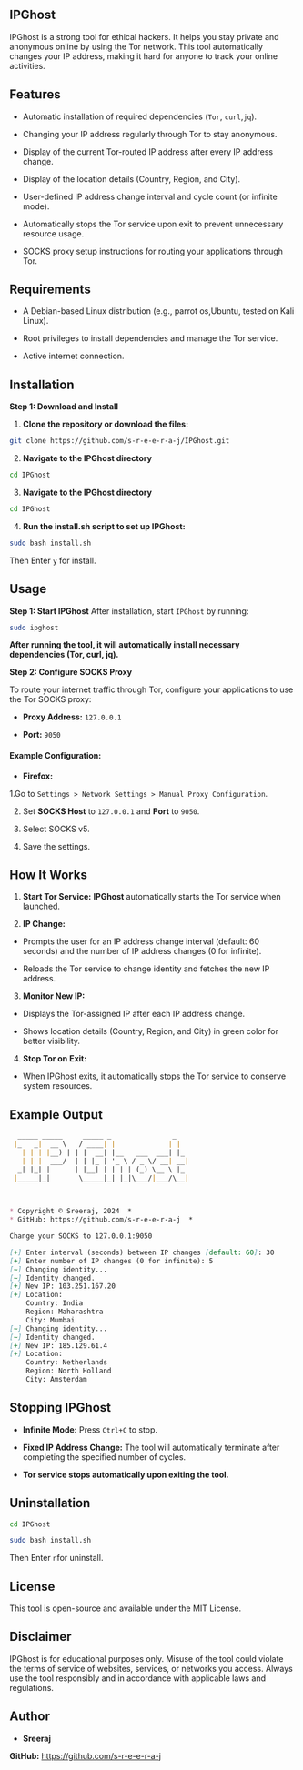 ## IPGhost

IPGhost is a strong tool for ethical hackers. It helps you stay private and anonymous online by using the Tor network. This tool automatically changes your IP address, making it hard for anyone to track your online activities.

## Features

- Automatic installation of required dependencies (`Tor`, `curl`,`jq`).

- Changing your IP address regularly through Tor to stay anonymous.

- Display of the current Tor-routed IP address after every IP address change.

- Display of the location details (Country, Region, and City).

- User-defined IP address change interval and cycle count (or infinite mode).

- Automatically stops the Tor service upon exit to prevent unnecessary resource usage.

- SOCKS proxy setup instructions for routing your applications through Tor.

## Requirements

- A Debian-based Linux distribution (e.g., parrot os,Ubuntu, tested on Kali Linux).

- Root privileges to install dependencies and manage the Tor service.

- Active internet connection.

## Installation

**Step 1: Download and Install**

1. **Clone the repository or download the files:**
   
```bash
git clone https://github.com/s-r-e-e-r-a-j/IPGhost.git
```
2. **Navigate to the IPGhost directory**
   
```bash
cd IPGhost
```
3. **Navigate to the IPGhost directory**
   
```bash
cd IPGhost
```
4. **Run the install.sh script to set up IPGhost:**

```bash
sudo bash install.sh
```

Then Enter `y` for install.

## Usage

**Step 1: Start IPGhost**
After installation, start `IPGhost` by running:

```bash
sudo ipghost
```

**After running the tool, it will automatically install necessary dependencies (Tor, curl, jq).**

**Step 2: Configure SOCKS Proxy**

To route your internet traffic through Tor, configure your applications to use the Tor SOCKS proxy:

- **Proxy Address:** `127.0.0.1`

- **Port:** `9050`

#### Example Configuration:

- **Firefox:**

1.Go to `Settings > Network Settings > Manual Proxy Configuration`.

2. Set **SOCKS Host** to `127.0.0.1` and **Port** to `9050`.

3. Select SOCKS v5.

4. Save the settings.

## How It Works

1. **Start Tor Service:** **IPGhost** automatically starts the Tor service when launched.

2. **IP Change:**

- Prompts the user for an IP address change interval (default: 60 seconds) and the number of IP address changes (0 for infinite).

- Reloads the Tor service to change identity and fetches the new IP address.

3. **Monitor New IP:**

- Displays the Tor-assigned IP after each IP address change.

- Shows location details (Country, Region, and City) in green color for better visibility.

4. **Stop Tor on Exit:**

- When IPGhost exits, it automatically stops the Tor service to conserve system resources.

## Example Output

```markdown     
  _____ _____     _____ _               _   
 |_   _|  __ \   / ____| |             | |  
   | | | |__) | | |  __| |__   ___  ___| |_ 
   | | |  ___/  | | |_ | '_ \ / _ \/ __| __|
  _| |_| |      | |__| | | | | (_) \__ \ |_ 
 |_____|_|       \_____|_| |_|\___/|___/\__|
                                            
                                            

* Copyright © Sreeraj, 2024  *
* GitHub: https://github.com/s-r-e-e-r-a-j  *

Change your SOCKS to 127.0.0.1:9050

[+] Enter interval (seconds) between IP changes [default: 60]: 30
[+] Enter number of IP changes (0 for infinite): 5
[~] Changing identity...
[~] Identity changed.
[+] New IP: 103.251.167.20
[+] Location:
    Country: India
    Region: Maharashtra
    City: Mumbai
[~] Changing identity...
[~] Identity changed.
[+] New IP: 185.129.61.4
[+] Location:
    Country: Netherlands
    Region: North Holland
    City: Amsterdam
```
## Stopping IPGhost

- **Infinite Mode:** Press `Ctrl+C` to stop.

- **Fixed IP Address Change:** The tool will automatically terminate after completing the specified number of cycles.

- **Tor service stops automatically upon exiting the tool.**

## Uninstallation

```bash
cd IPGhost

sudo bash install.sh
```
Then Enter `n`for uninstall.

## License

This tool is open-source and available under the MIT License.

## Disclaimer

IPGhost is for educational purposes only. Misuse of the tool could violate the terms of service of websites, services, or networks you access. Always use the tool responsibly and in accordance with applicable laws and regulations.

## Author

- **Sreeraj**

**GitHub:** https://github.com/s-r-e-e-r-a-j

